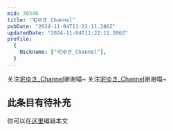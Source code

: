 ```yaml
---
mid: 30340
title: "宅ゆき_Channel"
pubDate: "2024-11-04T11:22:11.286Z"
updatedDate: "2024-11-04T11:22:11.286Z"
profile:
  {
    Nickname: ["宅ゆき_Channel"],
  }
---
```


关注[宅ゆき_Channel](https://space.bilibili.com/30340)谢谢喵~ 关注[宅ゆき_Channel](https://space.bilibili.com/30340)谢谢喵~

## 此条目有待补充
你可以在[这里](https://github.com/Yuhanawa/VTuber.ICU/edit/master/src/content/v/宅ゆき_Channel/index.md)编辑本文
